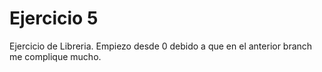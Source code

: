 ﻿Ejercicio 5
===========
Ejercicio de Libreria. Empiezo desde 0 debido a que en el anterior branch me complique mucho.